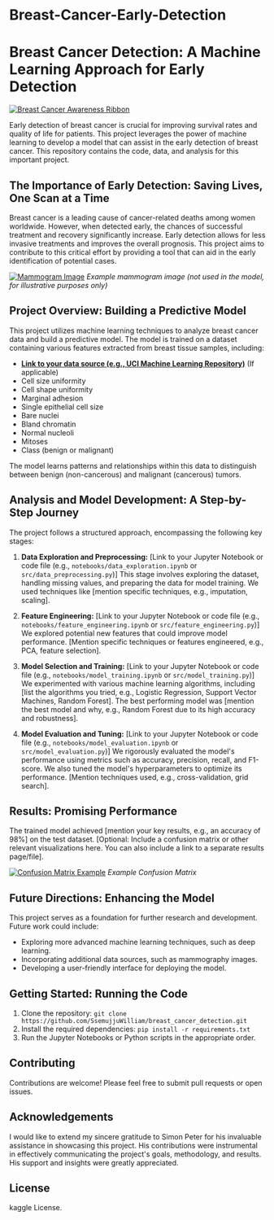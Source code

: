 # Breast-Cancer-Early-Detection

# Breast Cancer Detection: A Machine Learning Approach for Early Detection

[![Breast Cancer Awareness Ribbon](images/breast_cancer_ribbon.png)](https://www.nationalbreastcancer.org/)

Early detection of breast cancer is crucial for improving survival rates and quality of life for patients. This project leverages the power of machine learning to develop a model that can assist in the early detection of breast cancer.  This repository contains the code, data, and analysis for this important project.

## The Importance of Early Detection: Saving Lives, One Scan at a Time

Breast cancer is a leading cause of cancer-related deaths among women worldwide.  However, when detected early, the chances of successful treatment and recovery significantly increase.  Early detection allows for less invasive treatments and improves the overall prognosis.  This project aims to contribute to this critical effort by providing a tool that can aid in the early identification of potential cases.

[![Mammogram Image](images/mammogram_example.jpg)](https://www.cancer.org/cancer/breast-cancer/screening/mammograms.html) *Example mammogram image (not used in the model, for illustrative purposes only)*

## Project Overview: Building a Predictive Model

This project utilizes machine learning techniques to analyze breast cancer data and build a predictive model. The model is trained on a dataset containing various features extracted from breast tissue samples, including:

*   **[Link to your data source (e.g., UCI Machine Learning Repository)](your_data_link)** (If applicable)
*   Cell size uniformity
*   Cell shape uniformity
*   Marginal adhesion
*   Single epithelial cell size
*   Bare nuclei
*   Bland chromatin
*   Normal nucleoli
*   Mitoses
*   Class (benign or malignant)

The model learns patterns and relationships within this data to distinguish between benign (non-cancerous) and malignant (cancerous) tumors.

## Analysis and Model Development: A Step-by-Step Journey

The project follows a structured approach, encompassing the following key stages:

1.  **Data Exploration and Preprocessing:**  [Link to your Jupyter Notebook or code file (e.g., `notebooks/data_exploration.ipynb` or `src/data_preprocessing.py`)]  This stage involves exploring the dataset, handling missing values, and preparing the data for model training.  We used techniques like [mention specific techniques, e.g., imputation, scaling].

2.  **Feature Engineering:** [Link to your Jupyter Notebook or code file (e.g., `notebooks/feature_engineering.ipynb` or `src/feature_engineering.py`)]  We explored potential new features that could improve model performance. [Mention specific techniques or features engineered, e.g., PCA, feature selection].

3.  **Model Selection and Training:** [Link to your Jupyter Notebook or code file (e.g., `notebooks/model_training.ipynb` or `src/model_training.py`)]  We experimented with various machine learning algorithms, including [list the algorithms you tried, e.g., Logistic Regression, Support Vector Machines, Random Forest].  The best performing model was [mention the best model and why, e.g., Random Forest due to its high accuracy and robustness].

4.  **Model Evaluation and Tuning:** [Link to your Jupyter Notebook or code file (e.g., `notebooks/model_evaluation.ipynb` or `src/model_evaluation.py`)]  We rigorously evaluated the model's performance using metrics such as accuracy, precision, recall, and F1-score.  We also tuned the model's hyperparameters to optimize its performance. [Mention techniques used, e.g., cross-validation, grid search].

## Results: Promising Performance

The trained model achieved [mention your key results, e.g., an accuracy of 98%] on the test dataset.  [Optional: Include a confusion matrix or other relevant visualizations here.  You can also include a link to a separate results page/file].

[![Confusion Matrix Example](images/confusion_matrix_example.png)](your_confusion_matrix_link) *Example Confusion Matrix*

## Future Directions: Enhancing the Model

This project serves as a foundation for further research and development.  Future work could include:

*   Exploring more advanced machine learning techniques, such as deep learning.
*   Incorporating additional data sources, such as mammography images.
*   Developing a user-friendly interface for deploying the model.

## Getting Started: Running the Code

1.  Clone the repository: `git clone https://github.com/SsemujjuWilliam/breast_cancer_detection.git`
2.  Install the required dependencies: `pip install -r requirements.txt`
3.  Run the Jupyter Notebooks or Python scripts in the appropriate order.

## Contributing

Contributions are welcome!  Please feel free to submit pull requests or open issues.

## Acknowledgements

I would like to extend my sincere gratitude to Simon Peter for his invaluable assistance in showcasing this project.  His contributions were instrumental in effectively communicating the project's goals, methodology, and results.  His support and insights were greatly appreciated.

## License

kaggle License.
